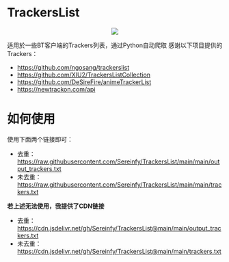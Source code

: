 # TrackersList
<div align=center><img src="https://count.getloli.com/get/@fyTrackersList?theme=asoul"></div>

适用於一些BT客户端的Trackers列表，通过Python自动爬取
感谢以下项目提供的Trackers：

* https://github.com/ngosang/trackerslist
* https://github.com/XIU2/TrackersListCollection
* https://github.com/DeSireFire/animeTrackerList
* https://newtrackon.com/api


# 如何使用
使用下面两个链接即可：
* 去重：https://raw.githubusercontent.com/Sereinfy/TrackersList/main/main/output_trackers.txt
* 未去重：https://raw.githubusercontent.com/Sereinfy/TrackersList/main/main/trackers.txt

**若上述无法使用，我提供了CDN链接**

* 去重：https://cdn.jsdelivr.net/gh/Sereinfy/TrackersList@main/main/output_trackers.txt
* 未去重：https://cdn.jsdelivr.net/gh/Sereinfy/TrackersList@main/main/trackers.txt
